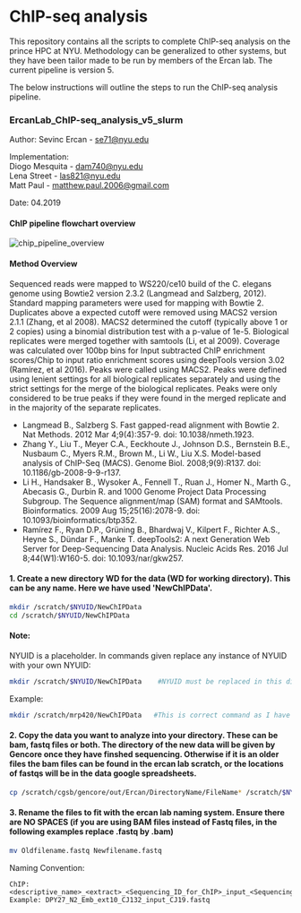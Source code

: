 # ChIP-seq analysis

This repository contains all the scripts to complete ChIP-seq analysis on the prince HPC at NYU. Methodology can be generalized to other systems, but they have been tailor made to be run by members of the Ercan lab. The current pipeline is version 5.

The below instructions will outline the steps to run the ChIP-seq analysis pipeline.

### ErcanLab_ChIP-seq_analysis_v5_slurm

Author: Sevinc Ercan - se71@nyu.edu

Implementation:  
Diogo Mesquita - dam740@nyu.edu  
Lena Street - las821@nyu.edu   
Matt Paul - matthew.paul.2006@gmail.com  

Date: 04.2019

#### ChIP pipeline flowchart overview
![chip_pipeline_overview](https://github.com/ercanlab/ChIPseq/blob/master/specs/chip_pipeline_v5.png)

#### Method Overview
Sequenced reads were mapped to WS220/ce10 build of the C. elegans genome using Bowtie2 version 2.3.2 (Langmead and Salzberg, 2012). Standard mapping parameters were used for mapping with Bowtie 2. Duplicates above a expected cutoff were removed using MACS2 version 2.1.1 (Zhang, et al 2008). MACS2 determined the cutoff (typically above 1 or 2 copies) using a binomial distribution test with a p-value of 1e-5. Biological replicates were merged together with samtools (Li, et al 2009). Coverage was calculated over 100bp bins for Input subtracted ChIP enrichment scores/Chip to input ratio enrichment scores using deepTools version 3.02 (Ramírez, et al 2016). Peaks were called using MACS2. Peaks were defined using lenient settings for all biological replicates separately and using the strict settings for the merge of the biological replicates. Peaks were only considered to be true peaks if they were found in the merged replicate and in the majority of the separate replicates.

* Langmead B., Salzberg S. Fast gapped-read alignment with Bowtie 2. Nat Methods. 2012 Mar 4;9(4):357-9. doi: 10.1038/nmeth.1923.
* Zhang Y., Liu T., Meyer C.A., Eeckhoute J., Johnson D.S., Bernstein B.E., Nusbaum C., Myers R.M., Brown M., Li W., Liu X.S. Model-based analysis of ChIP-Seq (MACS). Genome Biol. 2008;9(9):R137. doi: 10.1186/gb-2008-9-9-r137.
* Li H., Handsaker B., Wysoker A., Fennell T., Ruan J., Homer N., Marth G., Abecasis G., Durbin R. and 1000 Genome Project Data Processing Subgroup. The Sequence alignment/map (SAM) format and SAMtools. Bioinformatics. 2009 Aug 15;25(16):2078-9. doi: 10.1093/bioinformatics/btp352.
* Ramírez F., Ryan D.P., Grüning B., Bhardwaj V., Kilpert F., Richter A.S., Heyne S., Dündar F., Manke T. deepTools2: A next Generation Web Server for Deep-Sequencing Data Analysis. Nucleic Acids Res. 2016 Jul 8;44(W1):W160-5. doi: 10.1093/nar/gkw257.


#### 1. Create a new directory WD for the data (WD for working directory). This can be any name. Here we have used 'NewChIPData'.

```sh
mkdir /scratch/$NYUID/NewChIPData
cd /scratch/$NYUID/NewChIPData
```

#### Note:
NYUID is a placeholder. In commands given replace any instance of NYUID with your own NYUID:
```sh
mkdir /scratch/$NYUID/NewChIPData    #NYUID must be replaced in this directory
```
Example:
```sh
mkdir /scratch/mrp420/NewChIPData   #This is correct command as I have put my own NYUID (mrp420) into the directory
```

#### 2. Copy the data you want to analyze into your directory. These can be bam, fastq files or both. The directory of the new data will be given by Gencore once they have finshed sequencing. Otherwise if it is an older files the bam files can be found in the ercan lab scratch, or the locations of fastqs will be in the data google spreadsheets.

```sh
cp /scratch/cgsb/gencore/out/Ercan/DirectoryName/FileName* /scratch/$NYUID/NewChIPData/
```

#### 3. Rename the files to fit with the ercan lab naming system. Ensure there are NO SPACES (if you are using BAM files instead of Fastq files, in the following examples replace .fastq by .bam)

```sh
mv Oldfilename.fastq Newfilename.fastq
```

Naming Convention:	

    ChIP:
    <descriptive_name>_<extract>_<Sequencing_ID_for_ChIP>_input_<Sequencing_ID_for_Input>.fastq
    Example: DPY27_N2_Emb_ext10_CJ132_input_CJ19.fastq

